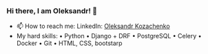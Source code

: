 ### Hi there, I am Oleksandr! 👋

- 📫 How to reach me: LinkedIn: <a href="https://www.linkedin.com/in/psylocub/">Oleksandr Kozachenko</a>
- My hard skills:
 • Python 
 • Django + DRF 
 • PostgreSQL
 • Celery
 • Docker
 • Git
 • HTML, CSS, bootstarp
